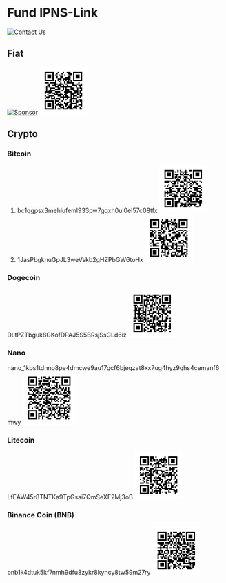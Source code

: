 # Fund IPNS-Link

[![Contact Us](https://img.shields.io/badge/Email-contact%40ipns.live-blue)](mailto:contact@ipns.live) 



## Fiat

[![Sponsor](https://www.buymeacoffee.com/assets/img/custom_images/yellow_img.png)](https://buymeacoffee.com/SomajitDey) ![BMC-QR](/qr_codes/bmc_QR.png)



## Crypto

### Bitcoin

1. bc1qgpsx3mehlufeml933pw7gqxh0ul0el57c08tfx ![img](/qr_codes/bc1qgpsx3mehlufeml933pw7gqxh0ul0el57c08tfx.png) 
2. 1JasPbgknuGpJL3weVskb2gHZPbGW6toHx ![img](qr_codes/1JasPbgknuGpJL3weVskb2gHZPbGW6toHx.png) 

### Dogecoin

DLtPZTbguk8GKofDPAJ5S5BRsjSsGLd6iz ![img](qr_codes/DLtPZTbguk8GKofDPAJ5S5BRsjSsGLd6iz.png) 

### Nano

nano_1kbs1tdnno8pe4dmcwe9au17gcf6bjeqzat8xx7ug4hyz9qhs4cemanf6mwy ![img](qr_codes/nano_1kbs1tdnno8pe4dmcwe9au17gcf6bjeqzat8xx7ug4hyz9qhs4cemanf6mwy.png) 

### Litecoin

LfEAW45r8TNTKa9TpGsai7QmSeXF2Mj3oB ![img](qr_codes/LfEAW45r8TNTKa9TpGsai7QmSeXF2Mj3oB.png) 

### Binance Coin (BNB)

bnb1k4dtuk5kf7nmh9dfu8zykr8kyncy8tw59m27ry ![img](qr_codes/bnb1k4dtuk5kf7nmh9dfu8zykr8kyncy8tw59m27ry.png) 

 

